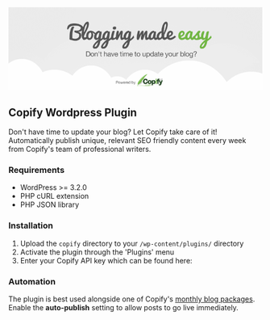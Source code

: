 ![](/assets/banner-772x250.png)

## Copify Wordpress Plugin

Don't have time to update your blog? Let Copify take care of it! Automatically publish unique, relevant SEO friendly content every week from Copify's team of professional writers.

### Requirements

* WordPress >= 3.2.0
* PHP cURL extension
* PHP JSON library

### Installation

1. Upload the `copify` directory to your `/wp-content/plugins/` directory
2. Activate the plugin through the 'Plugins' menu
3. Enter your Copify API key which can be found here: 

### Automation

The plugin is best used alongside one of Copify's [monthly blog packages](https://copify.com/blog-packages). Enable the <b>auto-publish</b> setting to allow posts to go live immediately.
